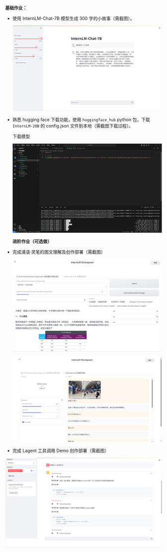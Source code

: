 **基础作业：**

- 使用 InternLM-Chat-7B 模型生成 300 字的小故事（需截图）。

  ![1707381464587](assets/1707381464587.png)

- 熟悉 hugging face 下载功能，使用 `huggingface_hub` python 包，下载 `InternLM-20B` 的 config.json 文件到本地（需截图下载过程）。

  下载模型

  ![1707394335029](assets/1707394335029.png)

  

  

  **进阶作业（可选做）**

- 完成浦语·灵笔的图文理解及创作部署（需截图）

  ![1707381131652](assets/1707381131652.png)

  ![1707381150709](assets/1707381150709.png)

- 完成 Lagent 工具调用 Demo 创作部署（需截图）

![1707381738982](assets/1707381738982.png)

